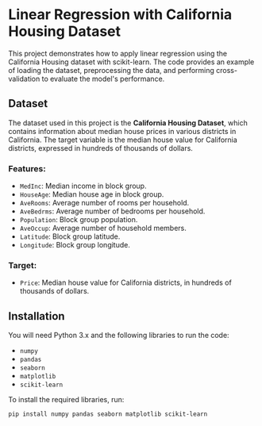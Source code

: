 # Linear Regression with California Housing Dataset

This project demonstrates how to apply linear regression using the California Housing dataset with scikit-learn. The code provides an example of loading the dataset, preprocessing the data, and performing cross-validation to evaluate the model's performance.

## Dataset

The dataset used in this project is the **California Housing Dataset**, which contains information about median house prices in various districts in California. The target variable is the median house value for California districts, expressed in hundreds of thousands of dollars.

### Features:

- `MedInc`: Median income in block group.
- `HouseAge`: Median house age in block group.
- `AveRooms`: Average number of rooms per household.
- `AveBedrms`: Average number of bedrooms per household.
- `Population`: Block group population.
- `AveOccup`: Average number of household members.
- `Latitude`: Block group latitude.
- `Longitude`: Block group longitude.

### Target:

- `Price`: Median house value for California districts, in hundreds of thousands of dollars.

## Installation

You will need Python 3.x and the following libraries to run the code:

- `numpy`
- `pandas`
- `seaborn`
- `matplotlib`
- `scikit-learn`

To install the required libraries, run:

```bash
pip install numpy pandas seaborn matplotlib scikit-learn

